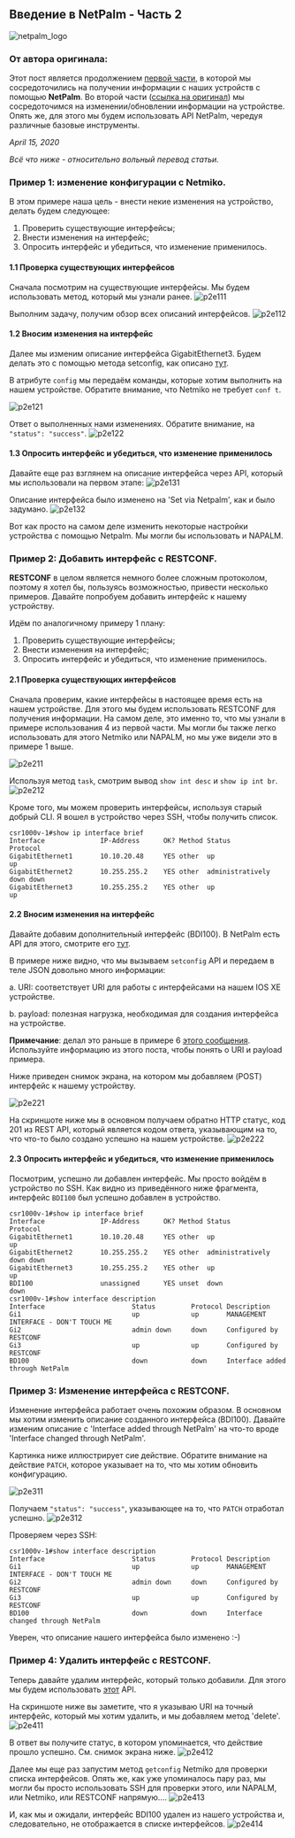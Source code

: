## Введение в NetPalm - Часть 2

![netpalm_logo](/images/logo.png)

### От автора оригинала:

Этот пост является продолжением [первой части](https://blog.wimwauters.com/networkprogrammability/2020-04-14_netpalm_introduction_part1/), в которой мы сосредоточились на получении информации с наших устройств с помощью **NetPalm**. Во второй части ([ссылка на оригинал](https://blog.wimwauters.com/networkprogrammability/2020-04-15_netpalm_introduction_part2/)) мы сосредоточимся на изменении/обновлении информации на устройстве. Опять же, для этого мы будем использовать API NetPalm, чередуя различные базовые инструменты.

*April 15, 2020*

*Всё что ниже - относительно вольный перевод статьи.*

### Пример 1: изменение конфигурации с Netmiko.

В этом примере наша цель - внести некие изменения на устройство, делать будем следующее:
1. Проверить существующие интерфейсы;
2. Внести изменения на интерфейс;
3. Опросить интерфейс и убедиться, что изменение применилось.

#### 1.1 Проверка существующих интерфейсов

Сначала посмотрим на существующие интерфейсы. Мы будем использовать метод, который мы узнали ранее.
![p2e111](/images/part2/p2e111.png)

Выполним задачу, получим обзор всех описаний интерфейсов.
![p2e112](/images/part2/p2e112.png)

#### 1.2 Вносим изменения на интерфейс

Далее мы изменим описание интерфейса GigabitEthernet3. Будем делать это с помощью метода setconfig, как описано [тут](https://documenter.getpostman.com/view/2391814/SzYbxcQx?version=latest#c6c4ca08-6ba5-4272-b9cb-457e1a986d57).

В атрибуте `config` мы передаём команды, которые хотим выполнить на нашем устройстве.
Обратите внимание, что Netmiko не требует `conf t`.

![p2e121](/images/part2/p2e121.png)

Ответ о выполненных нами изменениях. Обратите внимание, на `"status": "success"`.
![p2e122](/images/part2/p2e122.png)

#### 1.3 Опросить интерфейс и убедиться, что изменение применилось

Давайте еще раз взглянем на описание интерфейса через API, который мы использовали на первом этапе:
![p2e131](/images/part2/p2e131.png)

Описание интерфейса было изменено на 'Set via Netpalm', как и было задумано.
![p2e132](/images/part2/p2e132.png)

Вот как просто на самом деле изменить некоторые настройки устройства с помощью Netpalm.
Мы могли бы использовать и NAPALM.

### Пример 2: Добавить интерфейс с RESTCONF.

**RESTCONF** в целом является немного более сложным протоколом, поэтому я хотел бы, пользуясь возможностью, привести несколько примеров. Давайте попробуем добавить интерфейс к нашему устройству.

Идём по аналогичному примеру 1 плану:
1. Проверить существующие интерфейсы;
2. Внести изменения на интерфейс;
3. Опросить интерфейс и убедиться, что изменение применилось.

#### 2.1 Проверка существующих интерфейсов

Сначала проверим, какие интерфейсы в настоящее время есть на нашем устройстве. Для этого мы будем использовать RESTCONF для получения информации. На самом деле, это именно то, что мы узнали в примере использования 4 из первой части. Мы могли бы также легко использовать для этого Netmiko или NAPALM, но мы уже видели это в примере 1 выше.

![p2e211](/images/part2/p2e211.png)

Используя метод `task`, смотрим вывод `show int desc` и `show ip int br`.
![p2e212](/images/part2/p2e212.png)

Кроме того, мы можем проверить интерфейсы, используя старый добрый CLI.
Я вошел в устройство через SSH, чтобы получить список.

```
csr1000v-1#show ip interface brief
Interface              IP-Address      OK? Method Status                Protocol
GigabitEthernet1       10.10.20.48     YES other  up                    up
GigabitEthernet2       10.255.255.2    YES other  administratively down down
GigabitEthernet3       10.255.255.2    YES other  up                    up
```

#### 2.2 Вносим изменения на интерфейс

Давайте добавим дополнительный интерфейс (BDI100). В NetPalm есть API для этого, смотрите его [тут](https://documenter.getpostman.com/view/2391814/SzYbxcQx?version=latest#68da9960-7c95-4045-8a28-15becdb2b104).

В примере ниже видно, что мы вызываем `setconfig` API и передаем в теле JSON довольно много информации:

a. URI: соответствует URI для работы с интерфейсами на нашем IOS XE устройстве.

b. payload: полезная нагрузка, необходимая для создания интерфейса на устройстве.

**Примечание**: делал это раньше в примере 6 [этого сообщения](https://blog.wimwauters.com/networkprogrammability/2020-04-03_restconf_introduction_part2/). Используйте информацию из этого поста, чтобы понять о URI и payload примера.

Ниже приведен снимок экрана, на котором мы добавляем (POST) интерфейс к нашему устройству.

![p2e221](/images/part2/p2e221.png)

На скриншоте ниже мы в основном получаем обратно HTTP статус, код 201 из REST API, который является кодом ответа, указывающим на то, что что-то было создано успешно на нашем устройстве.
![p2e222](/images/part2/p2e222.png)

#### 2.3 Опросить интерфейс и убедиться, что изменение применилось

Посмотрим, успешно ли добавлен интерфейс. Мы просто войдём в устройство по SSH.
Как видно из приведённого ниже фрагмента, интерфейс `BDI100` был успешно добавлен в устройство.

```
csr1000v-1#show ip interface brief
Interface              IP-Address      OK? Method Status                Protocol
GigabitEthernet1       10.10.20.48     YES other  up                    up
GigabitEthernet2       10.255.255.2    YES other  administratively down down
GigabitEthernet3       10.255.255.2    YES other  up                    up
BDI100                 unassigned      YES unset  down                  down
csr1000v-1#show interface description
Interface                      Status         Protocol Description
Gi1                            up             up       MANAGEMENT INTERFACE - DON'T TOUCH ME
Gi2                            admin down     down     Configured by RESTCONF
Gi3                            up             up       Configured by RESTCONF
BD100                          down           down     Interface added through NetPalm
```

### Пример 3: Изменение интерфейса с RESTCONF.

Изменение интерфейса работает очень похожим образом. В основном мы хотим изменить описание созданного интерфейса (BDI100). Давайте изменим описание с 'Interface added through NetPalm' на что-то вроде 'Interface changed through NetPalm'.

Картинка ниже иллюстрирует сие действие. 
Обратите внимание на действие `PATCH`, которое указывает на то, что мы хотим обновить конфигурацию.

![p2e311](/images/part2/p2e311.png)

Получаем `"status": "success"`, указывающее на то, что `PATCH` отработал успешно.
![p2e312](/images/part2/p2e312.png)

Проверяем через SSH:
```
csr1000v-1#show interface description
Interface                      Status         Protocol Description
Gi1                            up             up       MANAGEMENT INTERFACE - DON'T TOUCH ME
Gi2                            admin down     down     Configured by RESTCONF
Gi3                            up             up       Configured by RESTCONF
BD100                          down           down     Interface changed through NetPalm
```

Уверен, что описание нашего интерфейса было изменено :-)

### Пример 4: Удалить интерфейс с RESTCONF.

Теперь давайте удалим интерфейс, который только добавили. Для этого мы будем использовать [этот](https://documenter.getpostman.com/view/2391814/SzYbxcQx?version=latest#f7c75846-aace-4bc4-ab58-2ec34054b4e6) API.

На скриншоте ниже вы заметите, что я указываю URI на точный интерфейс, который мы хотим удалить, и мы добавляем метод 'delete'.
![p2e411](/images/part2/p2e411.png)

В ответ вы получите статус, в котором упоминается, что действие прошло успешно. См. снимок экрана ниже.
![p2e412](/images/part2/p2e412.png)

Далее мы еще раз запустим метод `getconfig` Netmiko для проверки списка интерфейсов. 
Опять же, как уже упоминалось пару раз, мы могли бы просто использовать SSH для проверки этого, или NAPALM, или Netmiko, или RESTCONF напрямую....
![p2e413](/images/part2/p2e413.png)

И, как мы и ожидали, интерфейс BDI100 удален из нашего устройства и, следовательно, не отображается в списке интерфейсов.
![p2e414](/images/part2/p2e414.png)

